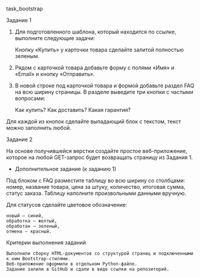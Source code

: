 task_bootstrap

Задание 1

1. Для подготовленного шаблона, который находится по ссылке, выполните следующие задачи:

    Кнопку «Купить» у карточки товара сделайте залитой полностью зеленым. 

2. Рядом с карточкой товара добавьте форму с полями «Имя» и «Email» и кнопку «Отправить». 

3. В новой строке под карточкой товара и формой добавьте раздел FAQ на всю ширину страницы. В разделе выведите три кнопки с частыми вопросами:

    Как купить?
    Как доставить?
    Какая гарантия?

Для каждой из кнопок сделайте выпадающий блок с текстом, текст можно заполнить любой. 

Задание 2

На основе получившейся верстки создайте простое веб-приложение, которое на любой GET-запрос будет возвращать страницу из Задания 1.



* Дополнительное задание (к заданию 1)

Под блоком с FAQ разместите таблицу во всю ширину со столбцами: номер, название товара, цена за штуку, количество, итоговая сумма, статус заказа. Таблицу наполните произвольными данными вручную. 

Для статусов сделайте цветовое обозначение:

    новый — синий,
    обработка — желтый,
    обработан — зеленый,
    отмена — красный.

Критерии выполнения заданий

    Выполнили сборку HTML-документов со структурой страниц и подключенными к ним Bootstrap-стилями.
    Веб-приложение оформили в отдельном Python-файле.
    Задание залили в GitHub и сдали в виде ссылки на репозиторий.
